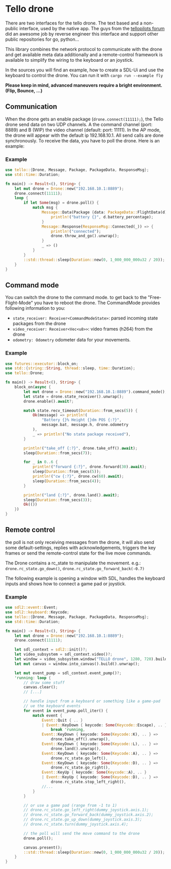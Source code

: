 # Tello drone

There are two interfaces for the tello drone. The text based and a
non-public interface, used by the native app. The guys from the
[tellopilots forum](https://tellopilots.com/) did an awesome job by
reverse engineer this interface and support other public repositories
for go, python...

This library combines the network protocol to communicate with the drone and get
available meta data additionally and a remote-control framework is available to
simplify the wiring to the keyboard or an joystick.

In the sources you will find an example, how to create a SDL-Ui and use
the keyboard to control the drone. You can run it with `cargo run --example fly`

**Please keep in mind, advanced maneuvers require a bright environment. (Flip, Bounce, ...)**

## Communication

When the drone gets an enable package (`drone.connect(11111);`), the Tello drone
send data on two UDP channels. A the command channel (port: 8889) and B (WIP) the
video channel (default: port: 11111). In the AP mode, the drone will appear with
the default ip 192.168.10.1. All send calls are done synchronously.
To receive the data, you have to poll the drone. Here is an example:

### Example

```rust
use tello::{Drone, Message, Package, PackageData, ResponseMsg};
use std::time::Duration;

fn main() -> Result<(), String> {
    let mut drone = Drone::new("192.168.10.1:8889");
    drone.connect(11111);
    loop {
        if let Some(msg) = drone.poll() {
            match msg {
                Message::Data(Package {data: PackageData::FlightData(d), ..}) => {
                    println!("battery {}", d.battery_percentage);
                }
                Message::Response(ResponseMsg::Connected(_)) => {
                    println!("connected");
                    drone.throw_and_go().unwrap();
                }
                _ => ()
            }
        }
        ::std::thread::sleep(Duration::new(0, 1_000_000_000u32 / 20));
    }
}
```

## Command mode

You can switch the drone to the command mode. to get back to the "Free-Flight-Mode" you have to reboot the drone.
The CommandMode provides following information to you:

-   `state_receiver: Receiver<CommandModeState>`: parsed incoming state packages from the drone
-   `video_receiver: Receiver<Vec<u8>>`: video frames (h264) from the drone
-   `odometry: Odometry` odometer data for your movements.

### Example

```rust
use futures::executor::block_on;
use std::{string::String, thread::sleep, time::Duration};
use tello::Drone;

fn main() -> Result<(), String> {
    block_on(async {
        let mut drone = Drone::new("192.168.10.1:8889").command_mode();
        let state = drone.state_receiver().unwrap();
        drone.enable().await?;

        match state.recv_timeout(Duration::from_secs(5)) {
            Ok(message) => println!(
                "Battery {}% Height {}dm POS {:?}",
                message.bat, message.h, drone.odometry
            ),
            _ => println!("No state package received"),
        }

        println!("take_off {:?}", drone.take_off().await);
        sleep(Duration::from_secs(7));

        for _ in 0..6 {
            println!("forward {:?}", drone.forward(30).await);
            sleep(Duration::from_secs(5));
            println!("cw {:?}", drone.cw(60).await);
            sleep(Duration::from_secs(4));
        }

        println!("land {:?}", drone.land().await);
        sleep(Duration::from_secs(3));
        Ok(())
    })
}
```

## Remote control

the poll is not only receiving messages from the drone, it will also send some default-settings, replies with acknowledgements, triggers the key frames or send the remote-control state for the live move commands.

The Drone contains a rc_state to manipulate the movement. e.g.: `drone.rc_state.go_down()`, `drone.rc_state.go_forward_back(-0.7)`

The following example is opening a window with SDL, handles the keyboard inputs and shows how to connect a game pad or joystick.

### Example

```rust
use sdl2::event::Event;
use sdl2::keyboard::Keycode;
use tello::{Drone, Message, Package, PackageData, ResponseMsg};
use std::time::Duration;

fn main() -> Result<(), String> {
    let mut drone = Drone::new("192.168.10.1:8889");
    drone.connect(11111);

    let sdl_context = sdl2::init()?;
    let video_subsystem = sdl_context.video()?;
    let window = video_subsystem.window("TELLO drone", 1280, 720).build().unwrap();
    let mut canvas = window.into_canvas().build().unwrap();

    let mut event_pump = sdl_context.event_pump()?;
    'running: loop {
        // draw some stuff
        canvas.clear();
        // [...]

        // handle input from a keyboard or something like a game-pad
        // ue the keyboard events
        for event in event_pump.poll_iter() {
            match event {
                Event::Quit { .. }
                | Event::KeyDown { keycode: Some(Keycode::Escape), .. } =>
                    break 'running,
                Event::KeyDown { keycode: Some(Keycode::K), .. } =>
                    drone.take_off().unwrap(),
                Event::KeyDown { keycode: Some(Keycode::L), .. } =>
                    drone.land().unwrap(),
                Event::KeyDown { keycode: Some(Keycode::A), .. } =>
                    drone.rc_state.go_left(),
                Event::KeyDown { keycode: Some(Keycode::D), .. } =>
                    drone.rc_state.go_right(),
                Event::KeyUp { keycode: Some(Keycode::A), .. }
                | Event::KeyUp { keycode: Some(Keycode::D), .. } =>
                    drone.rc_state.stop_left_right(),
                //...
            }
        }

        // or use a game pad (range from -1 to 1)
        // drone.rc_state.go_left_right(dummy_joystick.axis.1);
        // drone.rc_state.go_forward_back(dummy_joystick.axis.2);
        // drone.rc_state.go_up_down(dummy_joystick.axis.3);
        // drone.rc_state.turn(dummy_joystick.axis.4);

        // the poll will send the move command to the drone
        drone.poll();

        canvas.present();
        ::std::thread::sleep(Duration::new(0, 1_000_000_000u32 / 20));
    }
}
```

